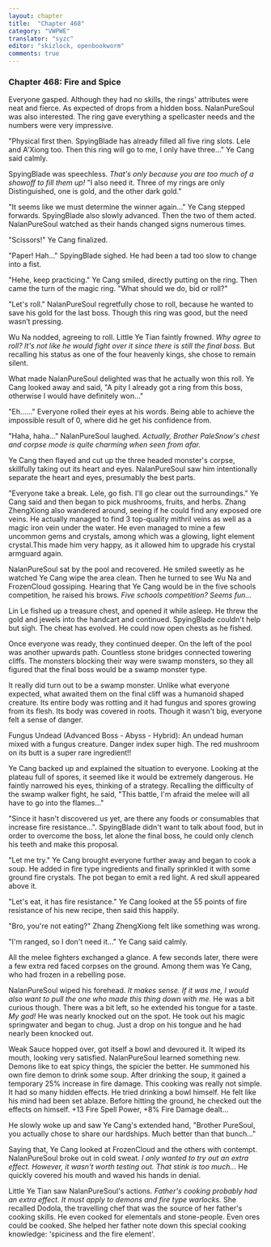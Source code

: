 ```yaml
---
layout: chapter
title:  "Chapter 468"
category: "VWPWE"
translator: "syzc"
editor: "skizlock, openbookworm"
comments: true
---
```


### Chapter 468: Fire and Spice

Everyone gasped. Although they had no skills, the rings' attributes were neat and fierce. As expected of drops from a hidden boss. NalanPureSoul was also interested. The ring gave everything a spellcaster needs and the numbers were very impressive.

"Physical first then. SpyingBlade has already filled all five ring slots. Lele and A'Xiong too. Then this ring will go to me, I only have three..." Ye Cang said calmly.

SpyingBlade was speechless. *That's only because you are too much of a showoff to fill them up!* "I also need it. Three of my rings are only Distinguished, one is gold, and the other dark gold."

"It seems like we must determine the winner again..." Ye Cang stepped forwards. SpyingBlade also slowly advanced. Then the two of them acted. NalanPureSoul watched as their hands changed signs numerous times.

"Scissors!" Ye Cang finalized.

"Paper! Hah..." SpyingBlade sighed. He had been a tad too slow to change into a fist.

"Hehe, keep practicing." Ye Cang smiled, directly putting on the ring. Then came the turn of the magic ring. "What should we do, bid or roll?"

"Let's roll." NalanPureSoul regretfully chose to roll, because he wanted to save his gold for the last boss. Though this ring was good, but the need wasn’t pressing.

Wu Na nodded, agreeing to roll. Little Ye Tian faintly frowned. *Why agree to roll? It's not like he would fight over it since there is still the final boss.* But recalling his status as one of the four heavenly kings, she chose to remain silent.

What made NalanPureSoul delighted was that he actually won this roll. Ye Cang looked away and said, "A pity I already got a ring from this boss, otherwise I would have definitely won..."

"Eh......" Everyone rolled their eyes at his words. Being able to achieve the impossible result of 0, where did he get his confidence from.

"Haha, haha..." NalanPureSoul laughed. *Actually, Brother PaleSnow's chest and corpse mode is quite charming when seen from afar.*

Ye Cang then flayed and cut up the three headed monster's corpse, skillfully taking out its heart and eyes. NalanPureSoul saw him intentionally separate the heart and eyes, presumably the best parts.

"Everyone take a break. Lele, go fish. I'll go clear out the surroundings." Ye Cang said and then began to pick mushrooms, fruits, and herbs. Zhang ZhengXiong also wandered around, seeing if he could find any exposed ore veins. He actually managed to find 3 top-quality mithril veins as well as a magic iron vein under the water. He even managed to mine a few uncommon gems and crystals, among which was a glowing, light element crystal.This made him very happy, as it allowed him to upgrade his crystal armguard again.

NalanPureSoul sat by the pool and recovered. He smiled sweetly as he watched Ye Cang wipe the area clean. Then he turned to see Wu Na and FrozenCloud gossiping. Hearing that Ye Cang would be in the five schools competition, he raised his brows. *Five schools competition? Seems fun...*

Lin Le fished up a treasure chest, and opened it while asleep. He threw the gold and jewels into the handcart and continued. SpyingBlade couldn't help but sigh. The cheat has evolved. He could now open chests as he fished.

Once everyone was ready, they continued deeper. On the left of the pool was another upwards path. Countless stone bridges connected towering cliffs. The monsters blocking their way were swamp monsters, so they all figured that the final boss would be a swamp monster type. 

It really did turn out to be a swamp monster. Unlike what everyone expected, what awaited them on the final cliff was a humanoid shaped creature. Its entire body was rotting and it had fungus and spores growing from its flesh. Its body was covered in roots. Though it wasn't big, everyone felt a sense of danger.

Fungus Undead (Advanced Boss - Abyss - Hybrid): An undead human mixed with a fungus creature. Danger index super high. The red mushroom on its butt is a super rare ingredient!!

Ye Cang backed up and explained the situation to everyone. Looking at the plateau full of spores, it seemed like it would be extremely dangerous. He faintly narrowed his eyes, thinking of a strategy. Recalling the difficulty of the swamp walker fight, he said, "This battle, I'm afraid the melee will all have to go into the flames..."

"Since it hasn't discovered us yet, are there any foods or consumables that increase fire resistance...". SpyingBlade didn't want to talk about food, but in order to overcome the boss, let alone the final boss, he could only clench his teeth and make this proposal.

"Let me try." Ye Cang brought everyone further away and began to cook a soup. He added in fire type ingredients and finally sprinkled it with some ground fire crystals. The pot began to emit a red light. A red skull appeared above it.

"Let's eat, it has fire resistance." Ye Cang looked at the 55 points of fire resistance of his new recipe, then said this happily.

"Bro, you're not eating?" Zhang ZhengXiong felt like something was wrong.

"I'm ranged, so I don't need it..." Ye Cang said calmly.

All the melee fighters exchanged a glance. A few seconds later, there were a few extra red faced corpses on the ground. Among them was Ye Cang, who had frozen in a rebelling pose.

NalanPureSoul wiped his forehead. *It makes sense. If it was me, I would also want to pull the one who made this thing down with me.* He was a bit curious though. There was a bit left, so he extended his tongue for a taste. *My god!* He was nearly knocked out on the spot. He took out his magic springwater and began to chug. Just a drop on his tongue and he had nearly been knocked out.

Weak Sauce hopped over, got itself a bowl and devoured it. It wiped its mouth, looking very satisfied. NalanPureSoul learned something new. Demons like to eat spicy things, the spicier the better. He summoned his own fire demon to drink some soup. After drinking the soup, it gained a temporary 25% increase in fire damage. This cooking was really not simple. It had so many hidden effects. He tried drinking a bowl himself. He felt like his mind had been set ablaze. Before hitting the ground, he checked out the effects on himself. +13 Fire Spell Power, +8% Fire Damage dealt...

He slowly woke up and saw Ye Cang's extended hand, "Brother PureSoul, you actually chose to share our hardships. Much better than that bunch..."

Saying that, Ye Cang looked at FrozenCloud and the others with contempt. NalanPureSoul broke out in cold sweat. *I only wanted to try out an extra effect. However, it wasn't worth testing out. That stink is too much...* He quickly covered his mouth and waved his hands in denial.

Little Ye Tian saw NalanPureSoul's actions. *Father's cooking probably had an extra effect. It must apply to demons and fire type warlocks.* She recalled Dodola, the travelling chef that was the source of her father's cooking skills. He even cooked for elementals and stone-people. Even ores could be cooked. She helped her father note down this special cooking knowledge: 'spiciness and the fire element'.

